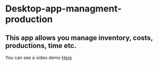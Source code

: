 # Desktop-app-managment-production
## This app allows you manage inventory, costs, productions, time etc.

You can see a video demo [Here](https://www.youtube.com/watch?v=iYbKWx1_Wao&t=2s)
